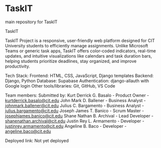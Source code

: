 # TaskIT
main repository for TaskIT

TaskIT

TaskIT Project is a responsive, user-friendly web platform designed for CIT University students to efficiently manage assignments. Unlike Microsoft Teams or generic task apps, TaskIT offers color-coded indicators, real-time updates, and intuitive visualizations like calendars and task duration bars, helping students prioritize deadlines, stay organized, and improve productivity.

Tech Stack:
Frontend: HTML, CSS, JavaScript, Django templates
Backend: Django, Python
Database: Supabase
Authentication: django-allauth with Google login
Other tools/libraries: Git, GitHub, VS Code

Team members:
Submitted by:
Kurt Derrick G. Basalo - Product Owner - kurtderrick.basalo@cit.edu
John Mark D. Ballener - Business Analyst - johnmark.ballener@cit.edu
Julius C. Bargamento - Business Analyst - julius.bargamento@cit.edu
Joseph James T. Banico - Scrum Master - josephjames.banico@cit.edu
Shane Nathan B. Archival - Lead Developer - shanenathan.archival@cit.edu
Justin Rey L. Armamento - Developer - justinrey.armamento@cit.edu
Angeline B. Baco - Developer - angeline.baco@cit.edu

Deployed link: Not yet deployed